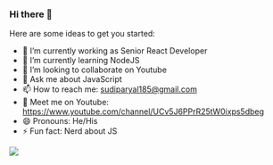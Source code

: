 ### Hi there 👋

Here are some ideas to get you started:

- 🔭 I’m currently working as Senior React Developer
- 🌱 I’m currently learning NodeJS
- 👯 I’m looking to collaborate on Youtube
- 💬 Ask me about JavaScript
- 📫 How to reach me: sudiparyal185@gmail.com
- 🚀 Meet me on Youtube: https://www.youtube.com/channel/UCv5J6PPrR25tW0ixps5dbeg 
- 😄 Pronouns: He/His
- ⚡ Fun fact: Nerd about JS
<img src='https://github-readme-stats.vercel.app/api?username=sudiparyal185&&show_icons=true&title_color=ffffff&icon_color=bb2acf&text_color=daf7dc&bg_color=151515'/>


